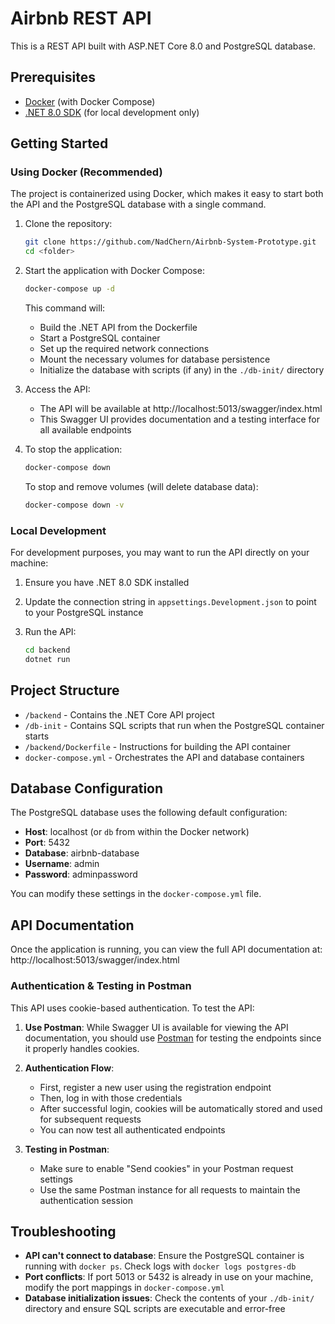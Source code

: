 # Airbnb REST API

This is a REST API built with ASP.NET Core 8.0 and PostgreSQL database.

## Prerequisites

- [Docker](https://www.docker.com/products/docker-desktop/) (with Docker Compose)
- [.NET 8.0 SDK](https://dotnet.microsoft.com/download/dotnet/8.0) (for local development only)

## Getting Started

### Using Docker (Recommended)

The project is containerized using Docker, which makes it easy to start both the API and the PostgreSQL database with a single command.

1. Clone the repository:
   ```bash
   git clone https://github.com/NadChern/Airbnb-System-Prototype.git
   cd <folder>
   ```

2. Start the application with Docker Compose:
   ```bash
   docker-compose up -d
   ```

   This command will:
    - Build the .NET API from the Dockerfile
    - Start a PostgreSQL container
    - Set up the required network connections
    - Mount the necessary volumes for database persistence
    - Initialize the database with scripts (if any) in the `./db-init/` directory

3. Access the API:
    - The API will be available at http://localhost:5013/swagger/index.html
    - This Swagger UI provides documentation and a testing interface for all available endpoints

4. To stop the application:
   ```bash
   docker-compose down
   ```

   To stop and remove volumes (will delete database data):
   ```bash
   docker-compose down -v
   ```

### Local Development

For development purposes, you may want to run the API directly on your machine:

1. Ensure you have .NET 8.0 SDK installed

2. Update the connection string in `appsettings.Development.json` to point to your PostgreSQL instance

3. Run the API:
   ```bash
   cd backend
   dotnet run
   ```

## Project Structure

- `/backend` - Contains the .NET Core API project
- `/db-init` - Contains SQL scripts that run when the PostgreSQL container starts
- `/backend/Dockerfile` - Instructions for building the API container
- `docker-compose.yml` - Orchestrates the API and database containers

## Database Configuration

The PostgreSQL database uses the following default configuration:
- **Host**: localhost (or `db` from within the Docker network)
- **Port**: 5432
- **Database**: airbnb-database
- **Username**: admin
- **Password**: adminpassword

You can modify these settings in the `docker-compose.yml` file.

## API Documentation

Once the application is running, you can view the full API documentation at:
http://localhost:5013/swagger/index.html

### Authentication & Testing in Postman

This API uses cookie-based authentication. To test the API:

1. **Use Postman**: While Swagger UI is available for viewing the API documentation, you should use [Postman](https://www.postman.com/downloads/) for testing the endpoints since it properly handles cookies.

2. **Authentication Flow**:
    - First, register a new user using the registration endpoint
    - Then, log in with those credentials
    - After successful login, cookies will be automatically stored and used for subsequent requests
    - You can now test all authenticated endpoints

3. **Testing in Postman**:
    - Make sure to enable "Send cookies" in your Postman request settings
    - Use the same Postman instance for all requests to maintain the authentication session

## Troubleshooting

- **API can't connect to database**: Ensure the PostgreSQL container is running with `docker ps`. Check logs with `docker logs postgres-db`
- **Port conflicts**: If port 5013 or 5432 is already in use on your machine, modify the port mappings in `docker-compose.yml`
- **Database initialization issues**: Check the contents of your `./db-init/` directory and ensure SQL scripts are executable and error-free
